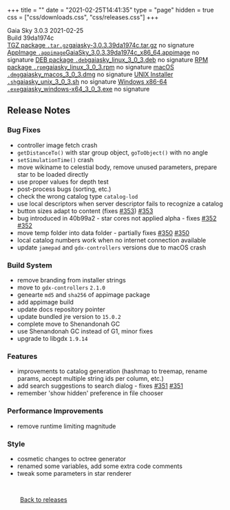 +++
title = ""
date = "2021-02-25T14:41:35"
type = "page"
hidden = true
css = ["css/downloads.css", "css/releases.css"]
+++

<div class="download-container">
<div id="download-title">
<i class="fa-solid fa-tag"></i>
Gaia Sky <span class="downloads-version">3.0.3</span> 
<time class="downloads-releasedate" datetime="2021-02-25T14:41:35" title="Published: 2021-02-25T14:41:35"><i class="fa-solid fa-calendar"></i> 2021-02-25</time>
<div class="downloads-build">Build 39da1974c</div></div>
<div class="download-section">
<a href="https://gaia.ari.uni-heidelberg.de/gaiasky/releases/3.0.3.39da1974c/gaiasky-3.0.3.39da1974c.tar.gz" class="download-button"><i class="fa-solid fa-file-zipper"></i> TGZ package <code>.tar.gz</code><span class="download-sub">gaiasky-3.0.3.39da1974c.tar.gz</span></a>
<span class="signature">no signature</span>
<a href="https://gaia.ari.uni-heidelberg.de/gaiasky/releases/3.0.3.39da1974c/GaiaSky_3.0.3.39da1974c_x86_64.appimage" class="download-button"><i class="fa-solid fa-box-archive"></i> AppImage <code>.appimage</code><span class="download-sub">GaiaSky_3.0.3.39da1974c_x86_64.appimage</span></a>
<span class="signature">no signature</span>
<a href="https://gaia.ari.uni-heidelberg.de/gaiasky/releases/3.0.3.39da1974c/gaiasky_linux_3_0_3.deb" class="download-button"><i class="fa-brands fa-debian"></i> DEB package <code>.deb</code><span class="download-sub">gaiasky_linux_3_0_3.deb</span></a>
<span class="signature">no signature</span>
<a href="https://gaia.ari.uni-heidelberg.de/gaiasky/releases/3.0.3.39da1974c/gaiasky_linux_3_0_3.rpm" class="download-button"><i class="fa-brands fa-fedora"></i> RPM package <code>.rpm</code><span class="download-sub">gaiasky_linux_3_0_3.rpm</span></a>
<span class="signature">no signature</span>
<a href="https://gaia.ari.uni-heidelberg.de/gaiasky/releases/3.0.3.39da1974c/gaiasky_macos_3_0_3.dmg" class="download-button"><i class="fa-brands fa-apple"></i> macOS <code>.dmg</code><span class="download-sub">gaiasky_macos_3_0_3.dmg</span></a>
<span class="signature">no signature</span>
<a href="https://gaia.ari.uni-heidelberg.de/gaiasky/releases/3.0.3.39da1974c/gaiasky_unix_3_0_3.sh" class="download-button"><i class="fa fa-terminal"></i> UNIX Installer <code>.sh</code><span class="download-sub">gaiasky_unix_3_0_3.sh</span></a>
<span class="signature">no signature</span>
<a href="https://gaia.ari.uni-heidelberg.de/gaiasky/releases/3.0.3.39da1974c/gaiasky_windows-x64_3_0_3.exe" class="download-button"><i class="fa-brands fa-windows"></i> Windows x86-64 <code>.exe</code><span class="download-sub">gaiasky_windows-x64_3_0_3.exe</span></a>
<span class="signature">no signature</span>
</div>
</div>

<section class="release-notes">

# Release Notes

### Bug Fixes
- controller image fetch crash 
- `getDistanceTo()` with star group object, `goToObject()` with no angle 
- `setSimulationTime()` crash 
- move wikiname to celestial body, remove unused parameters, prepare star to be loaded directly 
- use proper values for depth test 
- post-process bugs (sorting, etc.) 
- check the wrong catalog type `catalog-lod`
- use local descriptors when server descriptor fails to recognize a catalog 
- button sizes adapt to content (fixes [#353](https://gitlab.com/langurmonkey/gaiasky/issues/353)) [#353](https://gitlab.com/langurmonkey/gaiasky/issues/353) 
- bug introduced in 40b99a2 - star cores not applied alpha - fixes [#352](https://gitlab.com/langurmonkey/gaiasky/issues/352) [#352](https://gitlab.com/langurmonkey/gaiasky/issues/352) 
- move temp folder into data folder - partially fixes [#350](https://gitlab.com/langurmonkey/gaiasky/issues/350) [#350](https://gitlab.com/langurmonkey/gaiasky/issues/350) 
- local catalog numbers work when no internet connection available 
- update `jamepad` and `gdx-controllers` versions due to macOS crash 

### Build System
- remove branding from installer strings 
- move to `gdx-controllers` `2.1.0`
- genearte `md5` and `sha256` of appimage package 
- add appimage build 
- update docs repository pointer 
- update bundled jre version to `15.0.2`
- complete move to Shenandonah GC 
- use Shenandonah GC instead of G1, minor fixes 
- upgrade to libgdx `1.9.14`

### Features
- improvements to catalog generation (hashmap to treemap, rename params, accept multiple string ids per column, etc.) 
- add search suggestions to search dialog - fixes [#351](https://gitlab.com/langurmonkey/gaiasky/issues/351) [#351](https://gitlab.com/langurmonkey/gaiasky/issues/351) 
- remember 'show hidden' preference in file chooser 

### Performance Improvements
- remove runtime limiting magnitude 

### Style
- cosmetic changes to octree generator 
- renamed some variables, add some extra code comments 
- tweak some parameters in star renderer 
</section>


<p class="center-text" style="padding: 30px;">
<i class="fa-solid fa-circle-arrow-left"></i> <a href="/downloads/releases">Back to releases</a>
</p>
